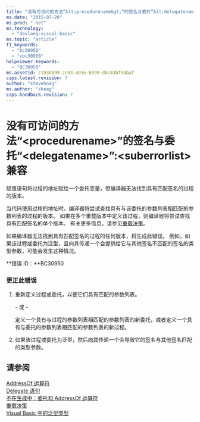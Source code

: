 ```yaml
---
title: "没有可访问的方法“&lt;procedurename&gt;”的签名与委托“&lt;delegatename&gt;”:&lt;suberrorlist&gt; 兼容 | Microsoft Docs"
ms.date: "2015-07-20"
ms.prod: ".net"
ms.technology: 
  - "devlang-visual-basic"
ms.topic: "article"
f1_keywords: 
  - "bc30950"
  - "vbc30950"
helpviewer_keywords: 
  - "BC30950"
ms.assetid: c1938099-2c03-491e-b599-d0c43bf94baf
caps.latest.revision: 7
author: "stevehoag"
ms.author: "shoag"
caps.handback.revision: 7
---
```

# 没有可访问的方法“&lt;procedurename&gt;”的签名与委托“&lt;delegatename&gt;”:&lt;suberrorlist&gt; 兼容
赋值语句将过程的地址赋给一个委托变量，但编译器无法找到具有匹配签名的过程的版本。  
  
 当代码使用过程的地址时，编译器将尝试查找具有与该委托的参数列表相匹配的参数列表的过程的版本。 如果在多个重载版本中定义该过程，则编译器将尝试查找具有匹配签名的单个版本。 有关更多信息，请参见[重载决策](../../visual-basic/programming-guide/language-features/procedures/overload-resolution.md)。  
  
 如果编译器无法找到具有匹配签名的过程的任何版本，将生成此错误。 例如，如果该过程或委托为泛型，且向其传递一个会提供给它与其他签名不匹配的签名的类型参数，可能会发生这种情况。  
  
 **错误 ID：**BC30950  
  
### 更正此错误  
  
1.  重新定义过程或委托，以便它们具有匹配的参数列表。  
  
     \- 或 \-  
  
     定义一个具有与过程的参数列表相匹配的参数列表的新委托，或者定义一个具有与委托的参数列表相匹配的参数列表的新过程。  
  
2.  如果该过程或委托为泛型，然后向其传递一个会导致它的签名与其他签名匹配的类型参数。  
  
## 请参阅  
 [AddressOf 运算符](../../visual-basic/language-reference/operators/addressof-operator.md)   
 [Delegate 语句](../../visual-basic/language-reference/statements/delegate-statement.md)   
 [不在生成中：委托和 AddressOf 运算符](http://msdn.microsoft.com/zh-cn/7b2ed932-8598-4355-b2f7-5cedb23ee86f)   
 [重载决策](../../visual-basic/programming-guide/language-features/procedures/overload-resolution.md)   
 [Visual Basic 中的泛型类型](../../visual-basic/programming-guide/language-features/data-types/generic-types.md)